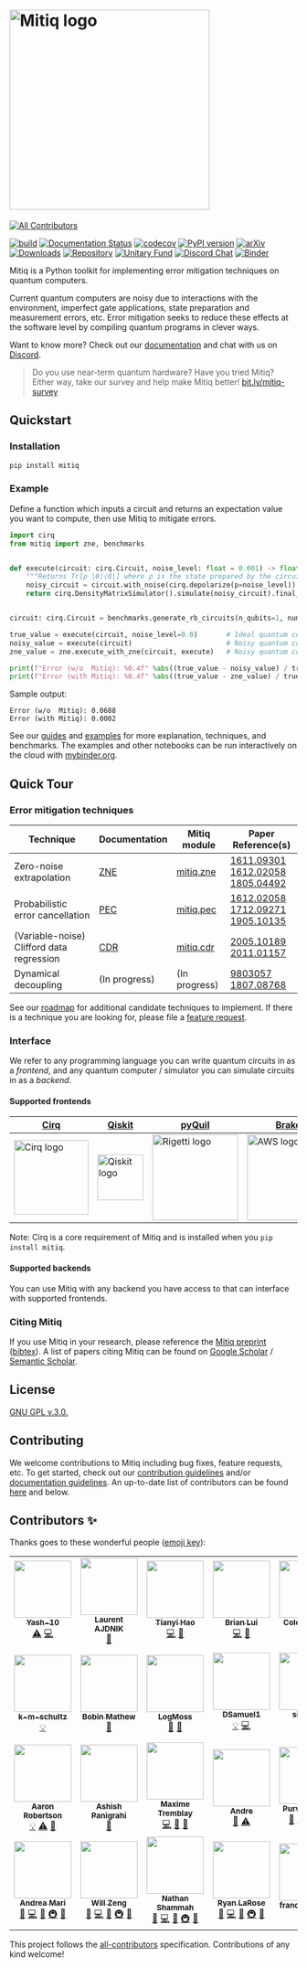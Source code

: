 # <a href="https://github.com/unitaryfund/mitiq"><img src="https://github.com/unitaryfund/mitiq/blob/master/docs/source/img/mitiq-logo.png?raw=true" alt="Mitiq logo" width="350"/></a>

<!-- ALL-CONTRIBUTORS-BADGE:START - Do not remove or modify this section -->
[![All Contributors](https://img.shields.io/badge/all_contributors-28-orange.svg?style=flat-square)](#contributors-)
<!-- ALL-CONTRIBUTORS-BADGE:END -->
[![build](https://github.com/unitaryfund/mitiq/workflows/build/badge.svg)](https://github.com/unitaryfund/mitiq/actions)
[![Documentation Status](https://readthedocs.org/projects/mitiq/badge/?version=stable)](https://mitiq.readthedocs.io/en/stable/)
[![codecov](https://codecov.io/gh/unitaryfund/mitiq/branch/master/graph/badge.svg)](https://codecov.io/gh/unitaryfund/mitiq)
[![PyPI version](https://badge.fury.io/py/mitiq.svg)](https://badge.fury.io/py/mitiq)
[![arXiv](https://img.shields.io/badge/arXiv-2009.04417-<COLOR>.svg)](https://arxiv.org/abs/2009.04417)
[![Downloads](https://static.pepy.tech/personalized-badge/mitiq?period=total&units=international_system&left_color=black&right_color=green&left_text=Downloads)](https://pepy.tech/project/mitiq)
[![Repository](https://img.shields.io/badge/GitHub-5C5C5C.svg?logo=github)](https://github.com/unitaryfund/mitiq)
[![Unitary Fund](https://img.shields.io/badge/Supported%20By-Unitary%20Fund-FFFF00.svg)](https://unitary.fund)
[![Discord Chat](https://img.shields.io/badge/dynamic/json?color=blue&label=Discord&query=approximate_presence_count&suffix=%20online.&url=https%3A%2F%2Fdiscord.com%2Fapi%2Finvites%2FJqVGmpkP96%3Fwith_counts%3Dtrue)](http://discord.unitary.fund)
[![Binder](https://mybinder.org/badge_logo.svg)](https://mybinder.org/v2/gh/unitaryfund/mitiq/master?urlpath=%2Ftree%2Fdocs%2Fsource%2Fexamples)

Mitiq is a Python toolkit for implementing error mitigation techniques on
quantum computers.

Current quantum computers are noisy due to interactions with the environment,
imperfect gate applications, state preparation and measurement errors, etc.
Error mitigation seeks to reduce these effects at the software level by
compiling quantum programs in clever ways.

Want to know more? Check out our
[documentation](https://mitiq.readthedocs.io/en/stable/guide/guide.html) and chat with us on [Discord](http://discord.unitary.fund).

> Do you use near-term quantum hardware? Have you tried Mitiq? Either way, take our survey and help make Mitiq better! [bit.ly/mitiq-survey](https://bit.ly/mitiq-survey)

## Quickstart

### Installation

```bash
pip install mitiq
```

### Example

Define a function which inputs a circuit and returns an expectation value you want to compute, then use Mitiq to mitigate errors.

```python
import cirq
from mitiq import zne, benchmarks


def execute(circuit: cirq.Circuit, noise_level: float = 0.001) -> float:
    """Returns Tr[ρ |0⟩⟨0|] where ρ is the state prepared by the circuit with depolarizing noise."""
    noisy_circuit = circuit.with_noise(cirq.depolarize(p=noise_level))
    return cirq.DensityMatrixSimulator().simulate(noisy_circuit).final_density_matrix[0, 0].real


circuit: cirq.Circuit = benchmarks.generate_rb_circuits(n_qubits=1, num_cliffords=50)[0]

true_value = execute(circuit, noise_level=0.0)       # Ideal quantum computer.
noisy_value = execute(circuit)                       # Noisy quantum computer.
zne_value = zne.execute_with_zne(circuit, execute)   # Noisy quantum computer + Mitiq.

print(f"Error (w/o  Mitiq): %0.4f" %abs((true_value - noisy_value) / true_value))
print(f"Error (with Mitiq): %0.4f" %abs((true_value - zne_value) / true_value))
```
Sample output:
```
Error (w/o  Mitiq): 0.0688
Error (with Mitiq): 0.0002
```

See our [guides](https://mitiq.readthedocs.io/en/stable/guide/guide.html) and [examples](https://mitiq.readthedocs.io) for more explanation, techniques, and benchmarks.
The examples and other notebooks can be run interactively on the cloud with [mybinder.org](https://mybinder.org/v2/gh/unitaryfund/mitiq/master?filepath=%2Fdocs%2Fsource%2Fexamples).

## Quick Tour

### Error mitigation techniques

| Technique                                 | Documentation                                                                                                   | Mitiq module                                                            | Paper Reference(s)                                                                                  |
|-------------------------------------------|-----------------------------------------------------------------------------------------------------------------|-------------------------------------------------------------------------|-----------------------------------------------------------------------------------------------------|
| Zero-noise extrapolation                  | [ZNE](https://mitiq.readthedocs.io/en/latest/guide/zne.html)                                              | [mitiq.zne](https://github.com/unitaryfund/mitiq/tree/master/mitiq/zne) | [1611.09301](https://arxiv.org/abs/1611.09301)<br>[1612.02058](https://arxiv.org/abs/1612.02058)<br>[1805.04492](https://arxiv.org/abs/1805.04492)|
| Probabilistic error cancellation          | [PEC](https://mitiq.readthedocs.io/en/latest/guide/pec.html) | [mitiq.pec](https://github.com/unitaryfund/mitiq/tree/master/mitiq/pec) | [1612.02058](https://arxiv.org/abs/1612.02058)<br>[1712.09271](https://arxiv.org/abs/1712.09271)<br>[1905.10135](https://arxiv.org/abs/1905.10135)|
| (Variable-noise) Clifford data regression | [CDR](https://mitiq.readthedocs.io/en/latest/guide/cdr.html)                                             | [mitiq.cdr](https://github.com/unitaryfund/mitiq/tree/master/mitiq/cdr) | [2005.10189](https://arxiv.org/abs/2005.10189)<br>[2011.01157](https://arxiv.org/abs/2011.01157)    |
| Dynamical decoupling                      | (In progress)                                                                                                   | (In progress)                                                           | [9803057](https://arxiv.org/abs/quant-ph/9803057)<br>[1807.08768](https://arxiv.org/abs/1807.08768) |

See our [roadmap](https://github.com/unitaryfund/mitiq/projects/5) for additional candidate techniques to implement. If there is a technique you are looking for, please file a [feature request](https://github.com/unitaryfund/mitiq/issues/new?assignees=&labels=feature-request&template=feature_request.md&title=).

### Interface

We refer to any programming language you can write quantum circuits in as a *frontend*, and any quantum computer / simulator you can simulate circuits in as a *backend*.

#### Supported frontends

| [Cirq](https://quantumai.google/cirq)                                                                                                                                         | [Qiskit](https://qiskit.org/)                                                                                          | [pyQuil](https://github.com/rigetti/pyquil)                                                                                                             | [Braket](https://github.com/aws/amazon-braket-sdk-python)                                                                                                                         | [PennyLane](https://pennylane.ai/)                                                                                                                         |
|-------------------------------------------------------------------------------------------------------------------------------------------------------------------------------|------------------------------------------------------------------------------------------------------------------------|---------------------------------------------------------------------------------------------------------------------------------------------------------|-----------------------------------------------------------------------------------------------------------------------------------------------------------------------------------|-----------------------------------------------------------------------------------------------------------------------------------------------------------------------------------|
| <a href="https://quantumai.google/cirq"><img src="https://raw.githubusercontent.com/quantumlib/Cirq/master/docs/images/Cirq_logo_color.png" alt="Cirq logo" width="130"/></a> | <a href="https://qiskit.org/"><img src="https://qiskit.org/images/qiskit-logo.png" alt="Qiskit logo" width="80"/></a> | <a href="https://github.com/rigetti/pyquil"><img src="https://www.rigetti.com/uploads/Logos/logo-rigetti-gray.jpg" alt="Rigetti logo" width="150"/></a> | <a href="https://github.com/aws/amazon-braket-sdk-python"><img src="https://a0.awsstatic.com/libra-css/images/logos/aws_logo_smile_1200x630.png" alt="AWS logo" width="150"/></a> |    &nbsp;&nbsp;  <a href="https://pennylane.ai/"><img src="https://pennylane.ai/img/xanadu_x.png" alt="PennyLane logo" width="60"/></a> |

Note: Cirq is a core requirement of Mitiq and is installed when you `pip install mitiq`.

#### Supported backends

You can use Mitiq with any backend you have access to that can interface with supported frontends.

### Citing Mitiq

If you use Mitiq in your research, please reference the [Mitiq preprint](https://arxiv.org/abs/2009.04417) ([bibtex](https://arxiv2bibtex.org/?q=2009.04417&format=bibtex)). A list of papers citing Mitiq can be found on [Google Scholar](https://scholar.google.com/scholar?cites=12810395086731011605) / [Semantic Scholar](https://www.semanticscholar.org/paper/Mitiq%3A-A-software-package-for-error-mitigation-on-LaRose-Mari/dc55b366d5b2212c6df8cd5c0bf05bab13104bd7#citing-papers).

## License

[GNU GPL v.3.0.](https://github.com/unitaryfund/mitiq/blob/master/LICENSE)

## Contributing

We welcome contributions to Mitiq including bug fixes, feature requests, etc. To get started, check out our [contribution
guidelines](https://mitiq.readthedocs.io/en/stable/toc_contributing.html) and/or [documentation guidelines](https://mitiq.readthedocs.io/en/stable/contributing_docs.html).
An up-to-date list of contributors can be found [here](https://github.com/unitaryfund/mitiq/graphs/contributors) and below.

## Contributors ✨

Thanks goes to these wonderful people ([emoji key](https://allcontributors.org/docs/en/emoji-key)):

<!-- ALL-CONTRIBUTORS-LIST:START - Do not remove or modify this section -->
<!-- prettier-ignore-start -->
<!-- markdownlint-disable -->
<table>
  <tr>
    <td align="center"><a href="https://github.com/Yash-10"><img src="https://avatars.githubusercontent.com/u/68844397?v=4?s=100" width="100px;" alt=""/><br /><sub><b>Yash-10</b></sub></a><br /><a href="https://github.com/unitaryfund/mitiq/commits?author=Yash-10" title="Tests">⚠️</a> <a href="https://github.com/unitaryfund/mitiq/commits?author=Yash-10" title="Code">💻</a></td>
    <td align="center"><a href="https://github.com/LaurentAjdnik"><img src="https://avatars.githubusercontent.com/u/83899250?v=4?s=100" width="100px;" alt=""/><br /><sub><b>Laurent AJDNIK</b></sub></a><br /><a href="https://github.com/unitaryfund/mitiq/commits?author=LaurentAjdnik" title="Documentation">📖</a></td>
    <td align="center"><a href="https://github.com/HaoTy"><img src="https://avatars.githubusercontent.com/u/36152061?v=4?s=100" width="100px;" alt=""/><br /><sub><b>Tianyi Hao</b></sub></a><br /><a href="https://github.com/unitaryfund/mitiq/commits?author=HaoTy" title="Code">💻</a> <a href="https://github.com/unitaryfund/mitiq/issues?q=author%3AHaoTy" title="Bug reports">🐛</a></td>
    <td align="center"><a href="https://github.com/briancylui"><img src="https://avatars.githubusercontent.com/u/18178086?v=4?s=100" width="100px;" alt=""/><br /><sub><b>Brian Lui</b></sub></a><br /><a href="https://github.com/unitaryfund/mitiq/commits?author=briancylui" title="Code">💻</a> <a href="https://github.com/unitaryfund/mitiq/issues?q=author%3Abriancylui" title="Bug reports">🐛</a></td>
    <td align="center"><a href="https://github.com/ckissane"><img src="https://avatars.githubusercontent.com/u/9607290?v=4?s=100" width="100px;" alt=""/><br /><sub><b>Cole Kissane</b></sub></a><br /><a href="https://github.com/unitaryfund/mitiq/commits?author=ckissane" title="Code">💻</a> <a href="https://github.com/unitaryfund/mitiq/issues?q=author%3Ackissane" title="Bug reports">🐛</a></td>
    <td align="center"><a href="http://www.mustythoughts.com"><img src="https://avatars.githubusercontent.com/u/7314136?v=4?s=100" width="100px;" alt=""/><br /><sub><b>Michał Stęchły</b></sub></a><br /><a href="https://github.com/unitaryfund/mitiq/commits?author=mstechly" title="Code">💻</a></td>
    <td align="center"><a href="http://kunalmarwaha.com"><img src="https://avatars.githubusercontent.com/u/2541209?v=4?s=100" width="100px;" alt=""/><br /><sub><b>Kunal Marwaha</b></sub></a><br /><a href="https://github.com/unitaryfund/mitiq/commits?author=marwahaha" title="Documentation">📖</a></td>
  </tr>
  <tr>
    <td align="center"><a href="https://github.com/k-m-schultz"><img src="https://avatars.githubusercontent.com/u/15523976?v=4?s=100" width="100px;" alt=""/><br /><sub><b>k-m-schultz</b></sub></a><br /><a href="#example-k-m-schultz" title="Examples">💡</a></td>
    <td align="center"><a href="http://www.linkedin.com/in/bobin-mathew"><img src="https://avatars.githubusercontent.com/u/32351527?v=4?s=100" width="100px;" alt=""/><br /><sub><b>Bobin Mathew</b></sub></a><br /><a href="https://github.com/unitaryfund/mitiq/commits?author=BobinMathew" title="Documentation">📖</a></td>
    <td align="center"><a href="https://github.com/LogMoss"><img src="https://avatars.githubusercontent.com/u/61593765?v=4?s=100" width="100px;" alt=""/><br /><sub><b>LogMoss</b></sub></a><br /><a href="https://github.com/unitaryfund/mitiq/commits?author=LogMoss" title="Documentation">📖</a> <a href="https://github.com/unitaryfund/mitiq/issues?q=author%3ALogMoss" title="Bug reports">🐛</a></td>
    <td align="center"><a href="https://github.com/DSamuel1"><img src="https://avatars.githubusercontent.com/u/40476737?v=4?s=100" width="100px;" alt=""/><br /><sub><b>DSamuel1</b></sub></a><br /><a href="#example-DSamuel1" title="Examples">💡</a> <a href="https://github.com/unitaryfund/mitiq/commits?author=DSamuel1" title="Code">💻</a></td>
    <td align="center"><a href="https://github.com/sid1993"><img src="https://avatars.githubusercontent.com/u/4842078?v=4?s=100" width="100px;" alt=""/><br /><sub><b>sid1993</b></sub></a><br /><a href="https://github.com/unitaryfund/mitiq/commits?author=sid1993" title="Code">💻</a> <a href="https://github.com/unitaryfund/mitiq/issues?q=author%3Asid1993" title="Bug reports">🐛</a></td>
    <td align="center"><a href="https://github.com/yhindy"><img src="https://avatars.githubusercontent.com/u/11757328?v=4?s=100" width="100px;" alt=""/><br /><sub><b>Yousef Hindy</b></sub></a><br /><a href="https://github.com/unitaryfund/mitiq/commits?author=yhindy" title="Code">💻</a> <a href="https://github.com/unitaryfund/mitiq/commits?author=yhindy" title="Tests">⚠️</a> <a href="https://github.com/unitaryfund/mitiq/commits?author=yhindy" title="Documentation">📖</a></td>
    <td align="center"><a href="https://github.com/elmandouh"><img src="https://avatars.githubusercontent.com/u/73552047?v=4?s=100" width="100px;" alt=""/><br /><sub><b>Mohamed El Mandouh</b></sub></a><br /><a href="https://github.com/unitaryfund/mitiq/commits?author=elmandouh" title="Code">💻</a> <a href="https://github.com/unitaryfund/mitiq/commits?author=elmandouh" title="Tests">⚠️</a> <a href="https://github.com/unitaryfund/mitiq/commits?author=elmandouh" title="Documentation">📖</a></td>
  </tr>
  <tr>
    <td align="center"><a href="https://github.com/Aaron-Robertson"><img src="https://avatars.githubusercontent.com/u/58564008?v=4?s=100" width="100px;" alt=""/><br /><sub><b>Aaron Robertson</b></sub></a><br /><a href="#example-Aaron-Robertson" title="Examples">💡</a> <a href="https://github.com/unitaryfund/mitiq/commits?author=Aaron-Robertson" title="Tests">⚠️</a> <a href="https://github.com/unitaryfund/mitiq/issues?q=author%3AAaron-Robertson" title="Bug reports">🐛</a></td>
    <td align="center"><a href="https://ashishpanigrahi.me"><img src="https://avatars.githubusercontent.com/u/59497618?v=4?s=100" width="100px;" alt=""/><br /><sub><b>Ashish Panigrahi</b></sub></a><br /><a href="https://github.com/unitaryfund/mitiq/commits?author=paniash" title="Documentation">📖</a></td>
    <td align="center"><a href="https://github.com/maxtremblay"><img src="https://avatars.githubusercontent.com/u/52462375?v=4?s=100" width="100px;" alt=""/><br /><sub><b>Maxime Tremblay</b></sub></a><br /><a href="https://github.com/unitaryfund/mitiq/commits?author=maxtremblay" title="Code">💻</a> <a href="https://github.com/unitaryfund/mitiq/commits?author=maxtremblay" title="Documentation">📖</a> <a href="#ideas-maxtremblay" title="Ideas, Planning, & Feedback">🤔</a></td>
    <td align="center"><a href="https://github.com/andre-a-alves"><img src="https://avatars.githubusercontent.com/u/20098360?v=4?s=100" width="100px;" alt=""/><br /><sub><b>Andre</b></sub></a><br /><a href="https://github.com/unitaryfund/mitiq/commits?author=andre-a-alves" title="Documentation">📖</a> <a href="https://github.com/unitaryfund/mitiq/commits?author=andre-a-alves" title="Tests">⚠️</a></td>
    <td align="center"><a href="https://github.com/purva-thakre"><img src="https://avatars.githubusercontent.com/u/66048318?v=4?s=100" width="100px;" alt=""/><br /><sub><b>Purva Thakre</b></sub></a><br /><a href="https://github.com/unitaryfund/mitiq/commits?author=purva-thakre" title="Documentation">📖</a> <a href="#infra-purva-thakre" title="Infrastructure (Hosting, Build-Tools, etc)">🚇</a> <a href="https://github.com/unitaryfund/mitiq/commits?author=purva-thakre" title="Code">💻</a> <a href="#ideas-purva-thakre" title="Ideas, Planning, & Feedback">🤔</a></td>
    <td align="center"><a href="http://karalekas.com"><img src="https://avatars.githubusercontent.com/u/3578739?v=4?s=100" width="100px;" alt=""/><br /><sub><b>Peter Karalekas</b></sub></a><br /><a href="#maintenance-karalekas" title="Maintenance">🚧</a> <a href="https://github.com/unitaryfund/mitiq/commits?author=karalekas" title="Code">💻</a> <a href="https://github.com/unitaryfund/mitiq/commits?author=karalekas" title="Documentation">📖</a> <a href="#infra-karalekas" title="Infrastructure (Hosting, Build-Tools, etc)">🚇</a> <a href="#ideas-karalekas" title="Ideas, Planning, & Feedback">🤔</a></td>
    <td align="center"><a href="https://www.sckaiser.com"><img src="https://avatars.githubusercontent.com/u/6486256?v=4?s=100" width="100px;" alt=""/><br /><sub><b>Sarah Kaiser</b></sub></a><br /><a href="#maintenance-crazy4pi314" title="Maintenance">🚧</a> <a href="https://github.com/unitaryfund/mitiq/commits?author=crazy4pi314" title="Code">💻</a> <a href="https://github.com/unitaryfund/mitiq/commits?author=crazy4pi314" title="Documentation">📖</a> <a href="#infra-crazy4pi314" title="Infrastructure (Hosting, Build-Tools, etc)">🚇</a> <a href="#ideas-crazy4pi314" title="Ideas, Planning, & Feedback">🤔</a></td>
  </tr>
  <tr>
    <td align="center"><a href="https://sites.google.com/site/andreamari84/home"><img src="https://avatars.githubusercontent.com/u/46054446?v=4?s=100" width="100px;" alt=""/><br /><sub><b>Andrea Mari</b></sub></a><br /><a href="#maintenance-andreamari" title="Maintenance">🚧</a> <a href="https://github.com/unitaryfund/mitiq/commits?author=andreamari" title="Code">💻</a> <a href="https://github.com/unitaryfund/mitiq/commits?author=andreamari" title="Documentation">📖</a> <a href="#infra-andreamari" title="Infrastructure (Hosting, Build-Tools, etc)">🚇</a> <a href="#ideas-andreamari" title="Ideas, Planning, & Feedback">🤔</a></td>
    <td align="center"><a href="http://willzeng.com"><img src="https://avatars.githubusercontent.com/u/5214594?v=4?s=100" width="100px;" alt=""/><br /><sub><b>Will Zeng</b></sub></a><br /><a href="#maintenance-willzeng" title="Maintenance">🚧</a> <a href="https://github.com/unitaryfund/mitiq/commits?author=willzeng" title="Code">💻</a> <a href="https://github.com/unitaryfund/mitiq/commits?author=willzeng" title="Documentation">📖</a> <a href="#infra-willzeng" title="Infrastructure (Hosting, Build-Tools, etc)">🚇</a> <a href="#ideas-willzeng" title="Ideas, Planning, & Feedback">🤔</a></td>
    <td align="center"><a href="https://www.nathanshammah.com"><img src="https://avatars.githubusercontent.com/u/14573436?v=4?s=100" width="100px;" alt=""/><br /><sub><b>Nathan Shammah</b></sub></a><br /><a href="#maintenance-nathanshammah" title="Maintenance">🚧</a> <a href="https://github.com/unitaryfund/mitiq/commits?author=nathanshammah" title="Code">💻</a> <a href="https://github.com/unitaryfund/mitiq/commits?author=nathanshammah" title="Documentation">📖</a> <a href="#infra-nathanshammah" title="Infrastructure (Hosting, Build-Tools, etc)">🚇</a> <a href="#ideas-nathanshammah" title="Ideas, Planning, & Feedback">🤔</a></td>
    <td align="center"><a href="http://ryanlarose.com"><img src="https://avatars.githubusercontent.com/u/32416820?v=4?s=100" width="100px;" alt=""/><br /><sub><b>Ryan LaRose</b></sub></a><br /><a href="#maintenance-rmlarose" title="Maintenance">🚧</a> <a href="https://github.com/unitaryfund/mitiq/commits?author=rmlarose" title="Code">💻</a> <a href="https://github.com/unitaryfund/mitiq/commits?author=rmlarose" title="Documentation">📖</a> <a href="#infra-rmlarose" title="Infrastructure (Hosting, Build-Tools, etc)">🚇</a> <a href="#ideas-rmlarose" title="Ideas, Planning, & Feedback">🤔</a></td>
    <td align="center"><a href="https://github.com/francespoblete"><img src="https://avatars.githubusercontent.com/u/65167390?v=4?s=100" width="100px;" alt=""/><br /><sub><b>francespoblete</b></sub></a><br /><a href="#design-francespoblete" title="Design">🎨</a></td>
    <td align="center"><a href="https://github.com/Misty-W"><img src="https://avatars.githubusercontent.com/u/82074193?v=4?s=100" width="100px;" alt=""/><br /><sub><b>Misty-W</b></sub></a><br /><a href="https://github.com/unitaryfund/mitiq/commits?author=Misty-W" title="Code">💻</a> <a href="#example-Misty-W" title="Examples">💡</a></td>
    <td align="center"><a href="https://github.com/AkashNarayanan"><img src="https://avatars.githubusercontent.com/u/83135130?v=4?s=100" width="100px;" alt=""/><br /><sub><b>AkashNarayanan B</b></sub></a><br /><a href="#infra-AkashNarayanan" title="Infrastructure (Hosting, Build-Tools, etc)">🚇</a></td>
  </tr>
</table>

<!-- markdownlint-restore -->
<!-- prettier-ignore-end -->

<!-- ALL-CONTRIBUTORS-LIST:END -->

This project follows the [all-contributors](https://github.com/all-contributors/all-contributors) specification. Contributions of any kind welcome!
